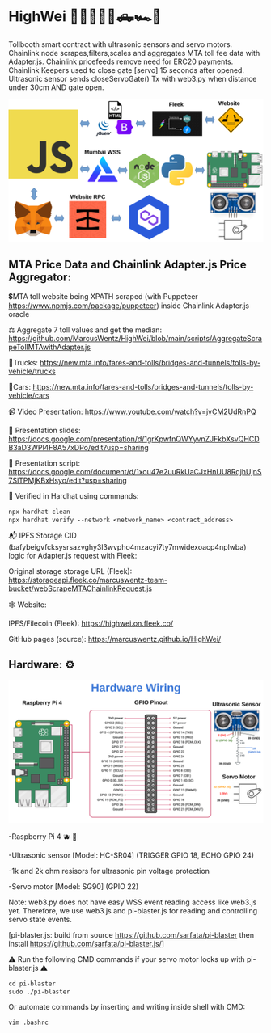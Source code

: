 # HighWei 🌉🚦🚚🚙🚗🛻🏎️🚓

Tollbooth smart contract with ultrasonic sensors and servo motors. Chainlink node scrapes,filters,scales and aggregates MTA toll fee data with Adapter.js. Chainlink pricefeeds remove need for ERC20 payments. Chainlink Keepers used to close gate [servo] 15 seconds after opened. Ultrasonic sensor sends closeServoGate() Tx with web3.py when distance under 30cm AND gate open.

<img src="https://github.com/MarcusWentz/HighWei/blob/main/images/overview.png" alt="Overview"/>

## MTA Price Data and Chainlink Adapter.js Price Aggregator:

💲MTA toll website being XPATH scraped (with Puppeteer https://www.npmjs.com/package/puppeteer) inside Chainlink Adapter.js oracle

⚖️ Aggregate 7 toll values and get the median: https://github.com/MarcusWentz/HighWei/blob/main/scripts/AggregateScrapeTollMTAwithAdapter.js 

🚚Trucks: https://new.mta.info/fares-and-tolls/bridges-and-tunnels/tolls-by-vehicle/trucks
 
🚙Cars: https://new.mta.info/fares-and-tolls/bridges-and-tunnels/tolls-by-vehicle/cars

📹 Video Presentation: https://www.youtube.com/watch?v=jvCM2UdRnPQ

🎁 Presentation slides: https://docs.google.com/presentation/d/1grKpwfnQWYyvnZJFkbXsvQHCDB3aD3WPl4F8A57xDPo/edit?usp=sharing

💬 Presentation script: https://docs.google.com/document/d/1xou47e2uuRkUaCJxHnUU8RqjhUjnS7SlTPMjKBxHsyo/edit?usp=sharing

🚧 Verified in Hardhat using commands: 
```
npx hardhat clean
npx hardhat verify --network <network_name> <contract_address>
```

📬 IPFS Storage CID (bafybeigvfcksysrsazvghy3l3wvpho4mzacyi7ty7mwidexoacp4nplwba) logic for Adapter.js request with Fleek:

Original storage storage URL (Fleek): https://storageapi.fleek.co/marcuswentz-team-bucket/webScrapeMTAChainlinkRequest.js

🕸️ Website:

IPFS/Filecoin (Fleek): https://highwei.on.fleek.co/

GitHub pages (source): https://marcuswentz.github.io/HighWei/

## Hardware: ⚙️

<img src="https://github.com/MarcusWentz/HighWei/blob/main/images/wiring2.png" alt="Wiring"/>

-Raspberry Pi 4 🫐 🍓

-Ultrasonic sensor [Model: HC-SR04] (TRIGGER GPIO 18, ECHO GPIO 24)

-1k and 2k ohm resisors for ultrasonic pin voltage protection

-Servo motor [Model: SG90] (GPIO 22) 

Note: web3.py does not have easy WSS event reading access like web3.js yet.
Therefore, we use web3.js and pi-blaster.js for reading and controlling servo state events.

[pi-blaster.js: build from source https://github.com/sarfata/pi-blaster then install https://github.com/sarfata/pi-blaster.js/]

⚠️ Run the following CMD commands if your servo motor locks up with pi-blaster.js ⚠️
```
cd pi-blaster
sudo ./pi-blaster
```
Or automate commands by inserting and writing inside shell with CMD:
```
vim .bashrc
```
